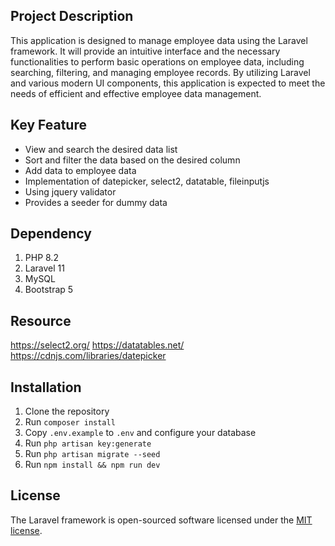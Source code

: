 ## Project Description

This application is designed to manage employee data using the Laravel framework. It will provide an intuitive interface and the necessary functionalities to perform basic operations on employee data, including searching, filtering, and managing employee records. By utilizing Laravel and various modern UI components, this application is expected to meet the needs of efficient and effective employee data management.

## Key Feature

- View and search the desired data list
- Sort and filter the data based on the desired column
- Add data to employee data
- Implementation of datepicker, select2, datatable, fileinputjs
- Using jquery validator
- Provides a seeder for dummy data

## Dependency

1. PHP 8.2
2. Laravel 11
3. MySQL
4. Bootstrap 5

## Resource

https://select2.org/
https://datatables.net/
https://cdnjs.com/libraries/datepicker

## Installation

1. Clone the repository
2. Run `composer install`
3. Copy `.env.example` to `.env` and configure your database
4. Run `php artisan key:generate`
5. Run `php artisan migrate --seed`
6. Run `npm install && npm run dev`

## License

The Laravel framework is open-sourced software licensed under the [MIT license](https://opensource.org/licenses/MIT).
